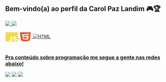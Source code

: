 ## Bem-vindo(a) ao perfil da Carol Paz Landim 🎮🏆

 <div>
   <a href="https://github.com/CarolPazLandim">
   <img height="180em" src="https://github-readme-stats.vercel.app/api?username=CarolPazLandim&show_icons=true&theme=tokyonight&include_all_commits=true&count_private=true"/>
   <img height="180em" src="https://github-readme-stats.vercel.app/api/top-langs/?username=CarolPazLandim&layout=compact&langs_count=6&theme=tokyonight"/>
</div>
    
<div style="display: inline_block"><br>
  <img align="center" alt="Js" height="30" width="40" src="https://raw.githubusercontent.com/devicons/devicon/master/icons/javascript/javascript-plain.svg">
  <img align="center" alt="HTML" height="30" width="40" src="https://raw.githubusercontent.com/devicons/devicon/master/icons/html5/html5-original.svg">
  <img aling="center" alt="HTML" height="30" width="40" src="https://cdn.jsdelivr.net/gh/devicons/devicon/icons/python/python-original.svg">
          
</div>
 
<br>
 
### Pra conteúdo sobre programação me segue a gente nas redes abaixo!
 
<div> 
  <a href="[https://www.youtube.com/CarolPazLandim](https://www.youtube.com/channel/UCIVD0wR1KbsU7bo1QrFgC8A)" target="_blank"><img src="https://img.shields.io/badge/YouTube-FF0000?style=for-the-badge&logo=youtube&logoColor=white" target="_blank"></a>
  <a href="[https://instagram.com/CarolPazLandim](https://www.instagram.com/carol_pazlandim/)" target="_blank"><img src="https://img.shields.io/badge/-Instagram-%23E4405F?style=for-the-badge&logo=instagram&logoColor=white" target="_blank"></a>
 <a href="[https://discord.gg/5DVhGKVf4h](https://discord.gg/xAWEY9ysmU)" target="_blank"><img src="https://img.shields.io/badge/Discord-7289DA?style=for-the-badge&logo=discord&logoColor=white" target="_blank"></a> 
</div>

